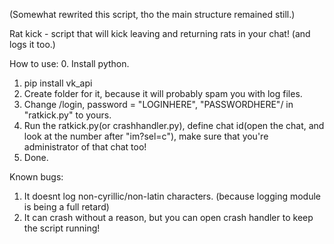 (Somewhat rewrited this script, tho the main structure remained still.)

Rat kick - script that will kick leaving and returning rats in your chat! (and logs it too.)

How to use:
  0. Install python.
  1. pip install vk_api
  2. Create folder for it, because it will probably spam you with log files.
  3. Change /login, password = "LOGINHERE", "PASSWORDHERE"/ in "ratkick.py" to yours.
  4. Run the ratkick.py(or crashhandler.py), define chat id(open the chat, and look at the number after "im?sel=c"), make sure that you're administrator of that chat too!
  5. Done.

Known bugs:
  1. It doesnt log non-cyrillic/non-latin characters. (because logging module is being a full retard)
  2. It can crash without a reason, but you can open crash handler to keep the script running!
